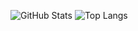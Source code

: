 ![GitHub Stats](https://github-readme-stats-n3vers4ydies-projects.vercel.app/api?username=N3VERS4YDIE&theme=radical&show_icons=true)
![Top Langs](https://github-readme-stats-n3vers4ydies-projects.vercel.app/api/top-langs/?username=N3VERS4YDIE&theme=radical&hide=jupyter%20notebook,shaderlab,mathematica)
